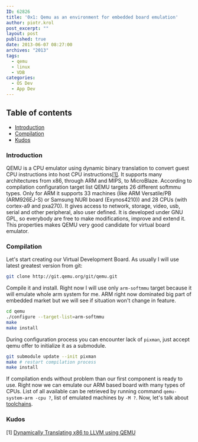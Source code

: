 ```yaml
---
ID: 62826
title: '0x1: Qemu as an environment for embedded board emulation'
author: piotr.krol
post_excerpt: ""
layout: post
published: true
date: 2013-06-07 08:27:00
archives: "2013"
tags:
  - qemu
  - linux
  - VDB
categories:
  - OS Dev
  - App Dev
---
```


## Table of contents

- [Introduction](/2013/06/07/qemu-as-an-environment-for-embedded-board-emulation/#intro)
- [Compilation](/2013/06/07/qemu-as-an-environment-for-embedded-board-emulation/#compilation)
- [Kudos](/2013/06/07/qemu-as-an-environment-for-embedded-board-emulation/#kudos)

### Introduction

QEMU is a CPU emulator using dynamic binary translation to convert guest CPU
instructions into host CPU
instructions[\[1\]](http://infoscience.epfl.ch/record/149975/files/x86-llvm-translator-chipounov_2.pdf).
It supports many architectures from x86, through ARM and MIPS, to MicroBlaze.
According to compilation configuration target list QEMU targets 26 different
softmmu types. Only for ARM it supports 33 machines (like ARM Versatile/PB
(ARM926EJ-S) or Samsung NURI board (Exynos4210)) and 28 CPUs (with cortex-a9 and
pxa270). It gives access to network, storage, video, usb, serial and other
peripheral, also user defined. It is developed under GNU GPL, so everybody are
free to make modifications, improve and extend it. This properties makes QEMU
very good candidate for virtual board emulator.

### Compilation

Let's start creating our Virtual Development Board. As usually I will use latest
greatest version from git:

```bash
git clone http://git.qemu.org/git/qemu.git
```

Compile it and install. Right now I will use only `arm-softmmu` target because
it will emulate whole arm system for me. ARM right now dominated big part of
embedded market but we will see if situation won't change in feature.

```bash
cd qemu
./configure --target-list=arm-softmmu
make
make install
```

During configuration process you can encounter lack of `pixman`, just accept
qemu offer to initialize it as a submodule.

```bash
git submodule update --init pixman
make # restart compilation process
make install
```

If compilation ends without problem than our first component is ready to use.
Right now we can emulate our ARM based board with many types of CPUs. List of
all available can be retrieved by running command `qemu-system-arm -cpu ?`, list
of emulated machines by `-M ?`. Now, let's talk about
[toolchains](/2013/06/07/toolchain-for-virtual-development-board).

### Kudos

\[1\]
[Dynamically Translating x86 to LLVM using QEMU](http://infoscience.epfl.ch/record/149975/files/x86-llvm-translator-chipounov_2.pdf)
